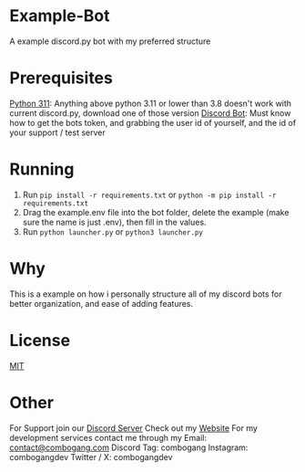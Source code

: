 # Example-Bot
A example discord.py bot with my preferred structure

# Prerequisites
[Python 311](https://www.python.org/downloads/release/python-3116/): Anything above python 3.11 or lower than 3.8 doesn't work with current discord.py, download one of those version
[Discord Bot](https://discord.com/developers/applications): Must know how to get the bots token, and grabbing the user id of yourself, and the id of your support / test server

# Running
1. Run ```pip install -r requirements.txt``` or ```python -m pip install -r requirements.txt```
2. Drag the example.env file into the bot folder, delete the example (make sure the name is just .env), then fill in the values.
3. Run ```python launcher.py``` or ```python3 launcher.py```

# Why
This is a example on how i personally structure all of my discord bots for better organization, and ease of adding features.

# License
[MIT](https://opensource.org/license/mit/)

# Other
For Support join our [Discord Server](https://discord.gg/VydyERgcxR)
Check out my [Website](https://combogang.com)
For my development services contact me through my
Email: contact@combogang.com
Discord Tag: combogang
Instagram: combogangdev
Twitter / X: combogangdev
